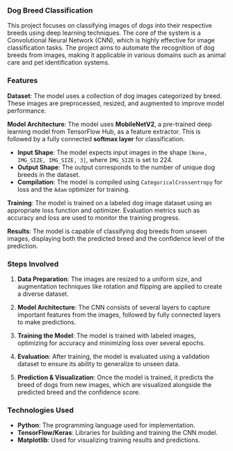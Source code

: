 ### Dog Breed Classification

This project focuses on classifying images of dogs into their respective breeds using deep learning techniques. The core of the system is a Convolutional Neural Network (CNN), which is highly effective for image classification tasks. The project aims to automate the recognition of dog breeds from images, making it applicable in various domains such as animal care and pet identification systems.

### Features

**Dataset**: The model uses a collection of dog images categorized by breed. These images are preprocessed, resized, and augmented to improve model performance.

**Model Architecture**: 
The model uses **MobileNetV2**, a pre-trained deep learning model from TensorFlow Hub, as a feature extractor. This is followed by a fully connected **softmax layer** for classification.

- **Input Shape**: The model expects input images in the shape `[None, IMG_SIZE, IMG_SIZE, 3]`, where `IMG_SIZE` is set to 224.
- **Output Shape**: The output corresponds to the number of unique dog breeds in the dataset.
- **Compilation**: The model is compiled using `CategoricalCrossentropy` for loss and the `Adam` optimizer for training.

**Training**: The model is trained on a labeled dog image dataset using an appropriate loss function and optimizer. Evaluation metrics such as accuracy and loss are used to monitor the training progress.

**Results**: The model is capable of classifying dog breeds from unseen images, displaying both the predicted breed and the confidence level of the prediction.

### Steps Involved

1. **Data Preparation**: The images are resized to a uniform size, and augmentation techniques like rotation and flipping are applied to create a diverse dataset.
   
2. **Model Architecture**: The CNN consists of several layers to capture important features from the images, followed by fully connected layers to make predictions.

3. **Training the Model**: The model is trained with labeled images, optimizing for accuracy and minimizing loss over several epochs.

4. **Evaluation**: After training, the model is evaluated using a validation dataset to ensure its ability to generalize to unseen data.

5. **Prediction & Visualization**: Once the model is trained, it predicts the breed of dogs from new images, which are visualized alongside the predicted breed and the confidence score.

### Technologies Used

- **Python**: The programming language used for implementation.
- **TensorFlow/Keras**: Libraries for building and training the CNN model.
- **Matplotlib**: Used for visualizing training results and predictions.

